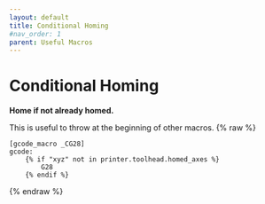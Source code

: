 ```yaml
---
layout: default
title: Conditional Homing
#nav_order: 1
parent: Useful Macros
---
```

# Conditional Homing

**Home if not already homed.** 

This is useful to throw at the beginning of other macros.
{% raw %}
```
[gcode_macro _CG28]
gcode:
    {% if "xyz" not in printer.toolhead.homed_axes %}
        G28
    {% endif %}
```
{% endraw %}